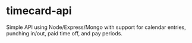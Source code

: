 # timecard-api

Simple API using Node/Express/Mongo with support for calendar entries, punching in/out, paid time off, and pay periods.
